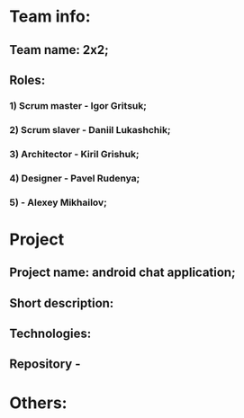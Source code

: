 # Team info:
## Team name: 2x2;
## Roles:
### 1) Scrum master - Igor Gritsuk;
### 2) Scrum slaver - Daniil Lukashchik;
### 3) Architector - Kiril Grishuk;
### 4) Designer - Pavel Rudenya;
### 5) - Alexey Mikhailov;
# Project
## Project name: android chat application;
## Short description:
## Technologies:
## Repository - 
# Others:

